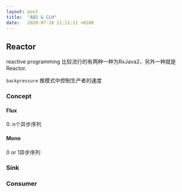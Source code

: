```yaml
---
layout: post
title:  "AQS & CLH"
date:   2020-07-10 11:11:11 +0100
---
```


## Reactor 
reactive programming 比较流行的有两种一种为RxJava2，另外一种就是Reactor.

`backpressure` 推模式中控制生产者的速度

### Concept

#### Flux
0..n个异步序列

#### Mono
0 or 1异步序列

### Sink

### Consumer
